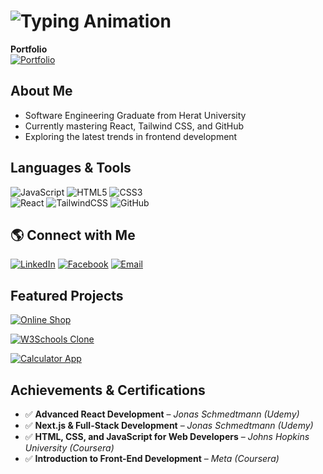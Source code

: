  # ![Typing Animation](https://readme-typing-svg.herokuapp.com?font=Fira+Code&pause=1000&color=36BCF7&center=true&vCenter=true&width=500&lines=Hi+there%2C+I'm+Mohammad+Hassan+Waseq!;Welcome+to+my+GitHub+page!)
 **Portfolio**  
 [![Portfolio](https://img.shields.io/badge/-Portfolio-%23FA42E8?style=flat&logo=firefox&logoColor=white)](https://waseq-portfolio.vercel.app/)


##  About Me
 -  Software Engineering Graduate from Herat University
-  Currently mastering React, Tailwind CSS, and GitHub
-  Exploring the latest trends in frontend development
## Languages & Tools
![JavaScript](https://img.shields.io/badge/-JavaScript-F7DF1E?style=flat&logo=javascript&logoColor=black) 
![HTML5](https://img.shields.io/badge/-HTML5-E34F26?style=flat&logo=html5&logoColor=white) 
![CSS3](https://img.shields.io/badge/-CSS3-1572B6?style=flat&logo=css3&logoColor=white)  
![React](https://img.shields.io/badge/-React-61DAFB?style=flat&logo=react&logoColor=black) 
![TailwindCSS](https://img.shields.io/badge/-TailwindCSS-38B2AC?style=flat&logo=tailwind-css&logoColor=white) 
![GitHub](https://img.shields.io/badge/-GitHub-181717?style=flat&logo=github&logoColor=white)

## 🌎 Connect with Me
[![LinkedIn](https://img.shields.io/badge/-LinkedIn-0A66C2?style=flat&logo=linkedin&logoColor=white)](http://linkedin.com/in/waseqX)
[![Facebook](https://img.shields.io/badge/-Facebook-1877F2?style=flat&logo=facebook&logoColor=white)](https://www.facebook.com/waseq333)
[![Email](https://img.shields.io/badge/-Gmail-D14836?style=flat&logo=gmail&logoColor=white)](mailto:waseq23X@gmail.com)
 

## Featured Projects

[![Online Shop](https://img.shields.io/badge/Online%20Shop-Demo-4c1f1f?style=for-the-badge&logo=shopify&logoColor=white&color=5cb85c&labelColor=black&link=https://your-live-demo-link.com)](https://your-live-demo-link.com)

[![W3Schools Clone](https://img.shields.io/badge/W3Schools%20Clone-Demo-4c1f1f?style=for-the-badge&logo=w3c&logoColor=white&color=ff6347&labelColor=black&link=https://your-live-demo-link.com)](https://your-live-demo-link.com)

[![Calculator App](https://img.shields.io/badge/Calculator%20App-Demo-4c1f1f?style=for-the-badge&logo=apple&logoColor=white&color=3e8e41&labelColor=black&link=https://your-live-demo-link.com)](https://your-live-demo-link.com)  

##  Achievements & Certifications
- ✅ **Advanced React Development** – *Jonas Schmedtmann (Udemy)*
- ✅ **Next.js & Full-Stack Development** – *Jonas Schmedtmann (Udemy)*
- ✅ **HTML, CSS, and JavaScript for Web Developers** – *Johns Hopkins University (Coursera)*
- ✅ **Introduction to Front-End Development** – *Meta (Coursera)* 




